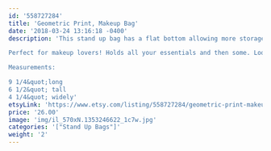 ```yaml
---
id: '558727284'
title: 'Geometric Print, Makeup Bag'
date: '2018-03-24 13:16:18 -0400'
description: 'This stand up bag has a flat bottom allowing more storage. Vesatile and great for travel. Lined with sturdy interfacing allowing durability and ProSoft® Food Safe Waterproof PUL Fabric to wipe clean during use. Each stand up bag has a strong metal zipper. Fabric pattern image will vary slightly and be unique for each bag.

Perfect for makeup lovers! Holds all your essentials and then some. Looks adorable on any vanity or bathroom sink! 

Measurements:

9 1/4&quot;long
6 1/2&quot; tall
4 1/4&quot; widely'
etsyLink: 'https://www.etsy.com/listing/558727284/geometric-print-makeup-bag?utm_source=synctostaticsite&utm_medium=api&utm_campaign=api'
price: '26.00'
image: 'img/il_570xN.1353246622_1c7w.jpg'
categories: '["Stand Up Bags"]'
weight: '2'
---
```

